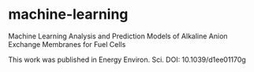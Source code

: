 # machine-learning
Machine Learning Analysis and Prediction Models of Alkaline Anion Exchange Membranes for Fuel Cells

This work was published in Energy Environ. Sci.
DOI: 10.1039/d1ee01170g

